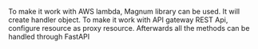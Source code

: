 To make it work with AWS lambda, Magnum library can be used. It will create handler object. To make it work with 
API gateway REST Api, configure resource as proxy resource. Afterwards all the methods can be handled through FastAPI